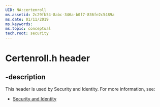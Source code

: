 ```yaml
---
UID: NA:certenroll
ms.assetid: 2c29fb54-8abc-346a-b0f7-836fe2c5489a
ms.date: 01/11/2019
ms.keywords: 
ms.topic: conceptual
tech.root: security
---
```


# Certenroll.h header


## -description


This header is used by Security and Identity. For more information, see:

- [Security and Identity](../_security/index.md)

